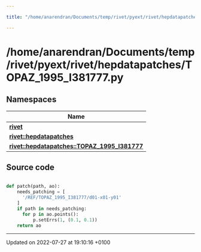 ```yaml
---

title: "/home/anarendran/Documents/temp/rivet/pyext/rivet/hepdatapatches/TOPAZ_1995_I381777.py"

---
```


# /home/anarendran/Documents/temp/rivet/pyext/rivet/hepdatapatches/TOPAZ_1995_I381777.py



## Namespaces

| Name           |
| -------------- |
| **[rivet](http://example.org/namespaces/namespacerivet/)**  |
| **[rivet::hepdatapatches](http://example.org/namespaces/namespacerivet_1_1hepdatapatches/)**  |
| **[rivet::hepdatapatches::TOPAZ_1995_I381777](http://example.org/namespaces/namespacerivet_1_1hepdatapatches_1_1topaz__1995__i381777/)**  |




## Source code

```python

def patch(path, ao):
    needs_patching = [ 
      '/REF/TOPAZ_1995_I381777/d01-x01-y01'
    ]
    if path in needs_patching:
      for p in ao.points():
          p.setErrs(1, (0.1, 0.1))
    return ao
```


-------------------------------

Updated on 2022-07-27 at 19:10:16 +0100
